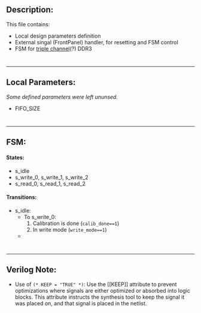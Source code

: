## Description:
This file contains:
* Local design parameters definition
* External singal (FrontPanel) handler, for resetting and FSM control
* FSM for <u>triple channel</u>(?) DDR3

#
---
## Local Parameters:
_Some defined parameters were left ununsed._

* FIFO_SIZE


#
---
## FSM:
#### States:
* s_idle
* s_write_0, s_write_1, s_write_2
* s_read_0, s_read_1, s_read_2

#### Transitions:
* s_idle:
	* To s_write_0:
		1. Calibration is done (`calib_done==1`)
		2. In write mode (`write_mode==1`)
	* 


#
***
## Verilog Note:
* Use of `(* KEEP = "TRUE" *)`:
Use the [[KEEP]] attribute to prevent optimizations where signals are either optimized or absorbed into logic blocks. This attribute instructs the synthesis tool to keep the signal it was placed on, and that signal is placed in the netlist.